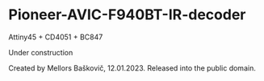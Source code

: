 # Pioneer-AVIC-F940BT-IR-decoder

Attiny45 + CD4051 + BC847

Under construction
  
Created by Mellors Baškovič, 12.01.2023.
Released into the public domain.

